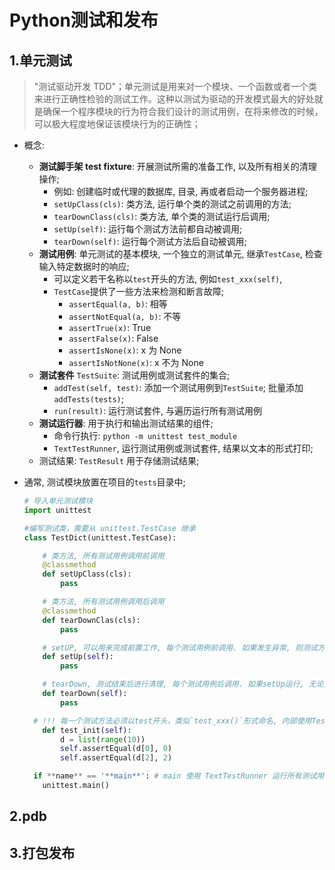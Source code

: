 # Python测试和发布

## 1.单元测试

> "测试驱动开发 TDD"；单元测试是用来对一个模块、一个函数或者一个类来进行正确性检验的测试工作。这种以测试为驱动的开发模式最大的好处就是确保一个程序模块的行为符合我们设计的测试用例，在将来修改的时候，可以极大程度地保证该模块行为的正确性；

- 概念:

  - **测试脚手架 test fixture**: 开展测试所需的准备工作, 以及所有相关的清理操作;
    - 例如: 创建临时或代理的数据库, 目录, 再或者启动一个服务器进程;
    - `setUpClass(cls)`: 类方法, 运行单个类的测试之前调用的方法;
    - `tearDownClass(cls)`: 类方法, 单个类的测试运行后调用;
    - `setUp(self)`: 运行每个测试方法前都自动被调用;
    - `tearDown(self)`: 运行每个测试方法后自动被调用;
  - **测试用例**: 单元测试的基本模块, 一个独立的测试单元, 继承`TestCase`, 检查输入特定数据时的响应;
    - 可以定义若干名称以`test`开头的方法, 例如`test_xxx(self)`,
    - `TestCase`提供了一些方法来检测和断言故障;
      - `assertEqual(a, b)`: 相等
      - `assertNotEqual(a, b)`: 不等
      - `assertTrue(x)`: True
      - `assertFalse(x)`: False
      - `assertIsNone(x)`: x 为 None
      - `assertIsNotNone(x)`: x 不为 None
  - **测试套件** `TestSuite`: 测试用例或测试套件的集合;
    - `addTest(self, test)`: 添加一个测试用例到`TestSuite`; 批量添加`addTests(tests)`;
    - `run(result)`: 运行测试套件, 与遍历运行所有测试用例
  - **测试运行器**: 用于执行和输出测试结果的组件;
    - 命令行执行: `python -m unittest test_module`
    - `TextTestRunner`, 运行测试用例或测试套件, 结果以文本的形式打印;
  - 测试结果: `TestResult` 用于存储测试结果;

- 通常, 测试模块放置在项目的`tests`目录中;

  ```python
  # 导入单元测试模块
  import unittest

  #编写测试类，需要从 unittest.TestCase 继承
  class TestDict(unittest.TestCase):

      # 类方法, 所有测试用例调用前调用
      @classmethod
      def setUpClass(cls):
          pass

      # 类方法, 所有测试用例调用后调用
      @classmethod
      def tearDownClas(cls):
          pass

      # setUP, 可以用来完成前置工作, 每个测试用例前调用. 如果发生异常, 则测试方法不会被运行;
      def setUp(self):
          pass

      # tearDown, 测试结束后进行清理, 每个测试用例后调用. 如果setUp运行, 无论是否成功, 都会运行 tearDown
      def tearDown(self):
          pass

    # !!! 每一个测试方法必须以test开头，类似`test_xxx()`形式命名, 内部使用TestCase提供的断言方法, 例如assertEqual 进行测试
      def test_init(self):
          d = list(range(10))
          self.assertEqual(d[0], 0)
          self.assertEqual(d[2], 2)

    if **name** == '**main**': # main 使用 TextTestRunner 运行所有测试用例
      unittest.main()
    ```

## 2.pdb

## 3.打包发布
